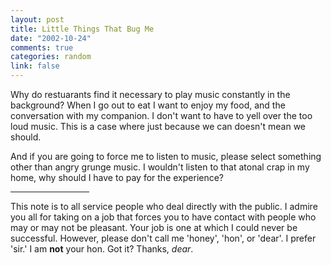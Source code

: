 ```yaml
--- 
layout: post
title: Little Things That Bug Me
date: "2002-10-24"
comments: true
categories: random
link: false
---
```

Why do restuarants find it necessary to play music constantly in the background? When I go out to eat I want to enjoy my food, and the conversation with my companion. I don't want to have to yell over the too loud music. This is a case where just because we can doesn't mean we should.

And if you are going to force me to listen to music, please select something other than angry grunge music. I wouldn't listen to that atonal crap in my home, why should I have to pay for the experience?

<hr width="25%" />This note is to all service people who deal directly with the public. I admire you all for taking on a job that forces you to have contact with people who may or may not be pleasant. Your job is one at which I could never be successful. However, please don't call me 'honey', 'hon', or 'dear'. I prefer 'sir.' I am <strong>not</strong> your hon. Got it? Thanks, <em>dear</em>.
